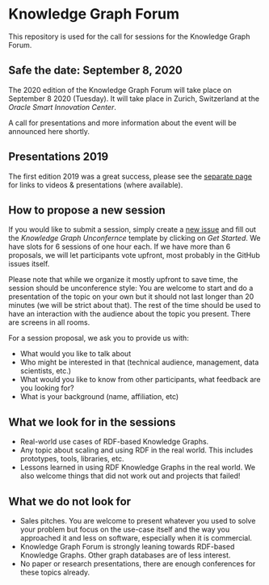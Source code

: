 # Knowledge Graph Forum

This repository is used for the call for sessions for the Knowledge Graph Forum. 

## Safe the date: September 8, 2020

The 2020 edition of the Knowledge Graph Forum will take place on September 8 2020 (Tuesday). It will take place in Zurich, Switzerland at the _Oracle Smart Innovation Center_.

A call for presentations and more information about the event will be announced here shortly.

## Presentations 2019

The first edition 2019 was a great success, please see the [separate page](2019/README.md) for links to videos & presentations (where available).

## How to propose a new session

If you would like to submit a session, simply create a [new issue](https://github.com/zazuko/knowledge-graph-forum/issues/new/choose) and fill out the *Knowledge Graph Unconfernce*  template by clicking on *Get Started*.
We have slots for 6 sessions of one hour each.
If we have more than 6 proposals, we will let participants vote upfront, most probably in the GitHub issues itself.

Please note that while we organize it mostly upfront to save time, the session should be unconference style: You are welcome to start and do a presentation of the topic on your own but it should not last longer than 20 minutes (we will be strict about that). The rest of the time should be used to have an interaction with the audience about the topic you present. There are screens in all rooms.

For a session proposal, we ask you to provide us with:
- What would you like to talk about
- Who might be interested in that (technical audience, management, data scientists, etc.)
- What would you like to know from other participants, what feedback are you looking for?
- What is your background (name, affiliation, etc)

## What we look for in the sessions

* Real-world use cases of RDF-based Knowledge Graphs.
* Any topic about scaling and using RDF in the real world. This includes prototypes, tools, libraries, etc.
* Lessons learned in using RDF Knowledge Graphs in the real world. We also welcome things that did not work out and projects that failed!

## What we do not look for

* Sales pitches. You are welcome to present whatever you used to solve your problem but focus on the use-case itself and the way you approached it and less on software, especially when it is commercial.
* Knowledge Graph Forum is strongly leaning towards RDF-based Knowledge Graphs. Other graph databases are of less interest.
* No paper or research presentations, there are enough conferences for these topics already.
